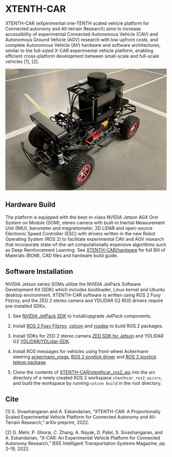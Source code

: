 # XTENTH-CAR
XTENTH-CAR (eXperimental one-TENTH scaled vehicle platform for Connected autonomy and All-terrain Research) aims to increase accessibility of experimental Connected Autonomous Vehicle (CAV) and Autonomous Ground Vehicle (AGV) research with low upfront costs, and complete Autonomous Vehicle (AV) hardware and software architectures, similar to the full-sized X-CAR experimental vehicle platform, enabling efficient cross-platform development between small-scale and full-scale vehicles [1], [2].

<p align="center">
<img src="https://github.com/Shathushan-Sivashangaran/XTENTH-CAR/blob/main/images/XTENTH-CAR_assembled.JPG" width="600">
</p>


## Hardware Build
The platform is equipped with the best-in-class NVIDIA Jetson AGX Orin System on Module (SOM), stereo camera with built-in Inertial Measurement Unit (IMU), barometer and magnetometer, 2D LiDAR and open-source Electronic Speed Controller (ESC) with drivers written in the new Robot Operating System (ROS 2) to facilitate experimental CAV and AGV research that incorporate state-of-the-art computationally expensive algorithms such as Deep Reinforcement Learning. See [XTENTH-CAR/hardware](https://github.com/Shathushan-Sivashangaran/XTENTH-CAR/tree/main/hardware) for full Bill of Materials (BOM), CAD files and hardware build guide.


## Software Installation
NVIDIA Jetson series SOMs utilize the NVIDIA JetPack Software Development Kit (SDK) which includes bootloader, Linux kernel and Ubuntu desktop environment. XTENTH-CAR software is written using ROS 2 Foxy Fitzroy, and the ZED 2 stereo camera and YDLIDAR G2 ROS drivers require pre-installed SDKs.

1. See [NVIDIA JetPack SDK](https://docs.nvidia.com/jetson/jetpack/install-jetpack/index.html#package-management-tool) to install/upgrade JetPack components. 

2. Install [ROS 2 Foxy Fitzroy](https://docs.ros.org/en/foxy/Installation/Ubuntu-Install-Debians.html), [colcon](https://docs.ros.org/en/foxy/Tutorials/Beginner-Client-Libraries/Colcon-Tutorial.html) and [rosdep](https://docs.ros.org/en/foxy/Tutorials/Intermediate/Rosdep.html) to build ROS 2 packages.

3. Install SDKs for ZED 2 stereo camera [ZED SDK for Jetson](https://www.stereolabs.com/docs/installation/jetson/) and YDLIDAR G2 [YDLIDAR/YDLidar-SDK](https://github.com/YDLIDAR/YDLidar-SDK).

4. Install ROS messages for vehicles using front-wheel Ackermann steering [ackermann_msgs](https://index.ros.org/r/ackermann_msgs/#foxy), [ROS 2 joystick driver](https://index.ros.org/p/joy/#foxy) and [ROS 2 joystick teleop package](https://index.ros.org/p/teleop_tools/#foxy).

5. Clone the contents of [XTENTH-CAR/xtenthcar_ros2_ws](https://github.com/Shathushan-Sivashangaran/XTENTH-CAR/tree/main/xtenthcar_ros2_ws) into the src directory of a newly created ROS 2 workspace `xtenthcar_ros2_ws/src`, and build the workspace by running `colcon build` in the root directory. 


## Cite

[1] S. Sivashangaran and A. Eskandarian, “XTENTH-CAR: A Proportionally Scaled Experimental Vehicle Platform for Connected Autonomy and All-Terrain Research,” arXiv preprint, 2022.

[2] G. Mehr, P. Ghorai, C. Zhang, A. Nayak, D. Patel, S. Sivashangaran, and A. Eskandarian, “X-CAR: An Experimental Vehicle Platform for Connected Autonomy Research,” IEEE Intelligent Transportation Systems Magazine, pp. 2–19, 2022.
